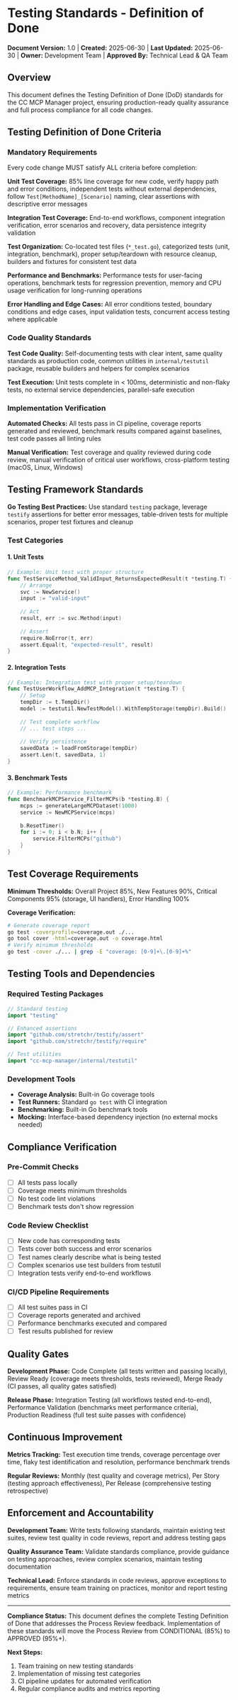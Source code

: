 # Testing Standards - Definition of Done

**Document Version:** 1.0 | **Created:** 2025-06-30 | **Last Updated:** 2025-06-30 | **Owner:** Development Team | **Approved By:** Technical Lead & QA Team

## Overview

This document defines the Testing Definition of Done (DoD) standards for the CC MCP Manager project, ensuring production-ready quality assurance and full process compliance for all code changes.

## Testing Definition of Done Criteria

### Mandatory Requirements

Every code change MUST satisfy ALL criteria before completion:

**Unit Test Coverage:** 85% line coverage for new code, verify happy path and error conditions, independent tests without external dependencies, follow `Test[MethodName]_[Scenario]` naming, clear assertions with descriptive error messages

**Integration Test Coverage:** End-to-end workflows, component integration verification, error scenarios and recovery, data persistence integrity validation

**Test Organization:** Co-located test files (`*_test.go`), categorized tests (unit, integration, benchmark), proper setup/teardown with resource cleanup, builders and fixtures for consistent test data

**Performance and Benchmarks:** Performance tests for user-facing operations, benchmark tests for regression prevention, memory and CPU usage verification for long-running operations

**Error Handling and Edge Cases:** All error conditions tested, boundary conditions and edge cases, input validation tests, concurrent access testing where applicable

### Code Quality Standards

**Test Code Quality:** Self-documenting tests with clear intent, same quality standards as production code, common utilities in `internal/testutil` package, reusable builders and helpers for complex scenarios

**Test Execution:** Unit tests complete in < 100ms, deterministic and non-flaky tests, no external service dependencies, parallel-safe execution

### Implementation Verification

**Automated Checks:** All tests pass in CI pipeline, coverage reports generated and reviewed, benchmark results compared against baselines, test code passes all linting rules

**Manual Verification:** Test coverage and quality reviewed during code review, manual verification of critical user workflows, cross-platform testing (macOS, Linux, Windows)

## Testing Framework Standards

**Go Testing Best Practices:** Use standard `testing` package, leverage `testify` assertions for better error messages, table-driven tests for multiple scenarios, proper test fixtures and cleanup

### Test Categories

#### 1. Unit Tests
```go
// Example: Unit test with proper structure
func TestServiceMethod_ValidInput_ReturnsExpectedResult(t *testing.T) {
    // Arrange
    svc := NewService()
    input := "valid-input"
    
    // Act
    result, err := svc.Method(input)
    
    // Assert
    require.NoError(t, err)
    assert.Equal(t, "expected-result", result)
}
```

#### 2. Integration Tests
```go
// Example: Integration test with proper setup/teardown
func TestUserWorkflow_AddMCP_Integration(t *testing.T) {
    // Setup
    tempDir := t.TempDir()
    model := testutil.NewTestModel().WithTempStorage(tempDir).Build()
    
    // Test complete workflow
    // ... test steps ...
    
    // Verify persistence
    savedData := loadFromStorage(tempDir)
    assert.Len(t, savedData, 1)
}
```

#### 3. Benchmark Tests
```go
// Example: Performance benchmark
func BenchmarkMCPService_FilterMCPs(b *testing.B) {
    mcps := generateLargeMCPDataset(1000)
    service := NewMCPService(mcps)
    
    b.ResetTimer()
    for i := 0; i < b.N; i++ {
        service.FilterMCPs("github")
    }
}
```

## Test Coverage Requirements

**Minimum Thresholds:** Overall Project 85%, New Features 90%, Critical Components 95% (storage, UI handlers), Error Handling 100%

**Coverage Verification:**
```bash
# Generate coverage report
go test -coverprofile=coverage.out ./...
go tool cover -html=coverage.out -o coverage.html
# Verify minimum thresholds
go test -cover ./... | grep -E "coverage: [0-9]+\.[0-9]+%" 
```

## Testing Tools and Dependencies

### Required Testing Packages
```go
// Standard testing
import "testing"

// Enhanced assertions
import "github.com/stretchr/testify/assert"
import "github.com/stretchr/testify/require"

// Test utilities
import "cc-mcp-manager/internal/testutil"
```

### Development Tools
- **Coverage Analysis:** Built-in Go coverage tools
- **Test Runners:** Standard `go test` with CI integration
- **Benchmarking:** Built-in Go benchmark tools
- **Mocking:** Interface-based dependency injection (no external mocks needed)

## Compliance Verification

### Pre-Commit Checks
- [ ] All tests pass locally
- [ ] Coverage meets minimum thresholds
- [ ] No test code lint violations
- [ ] Benchmark tests don't show regression

### Code Review Checklist
- [ ] New code has corresponding tests
- [ ] Tests cover both success and error scenarios
- [ ] Test names clearly describe what is being tested
- [ ] Complex scenarios use test builders from testutil
- [ ] Integration tests verify end-to-end workflows

### CI/CD Pipeline Requirements
- [ ] All test suites pass in CI
- [ ] Coverage reports generated and archived
- [ ] Performance benchmarks executed and compared
- [ ] Test results published for review

## Quality Gates

**Development Phase:** Code Complete (all tests written and passing locally), Review Ready (coverage meets thresholds, tests reviewed), Merge Ready (CI passes, all quality gates satisfied)

**Release Phase:** Integration Testing (all workflows tested end-to-end), Performance Validation (benchmarks meet performance criteria), Production Readiness (full test suite passes with confidence)

## Continuous Improvement

**Metrics Tracking:** Test execution time trends, coverage percentage over time, flaky test identification and resolution, performance benchmark trends

**Regular Reviews:** Monthly (test quality and coverage metrics), Per Story (testing approach effectiveness), Per Release (comprehensive testing retrospective)

## Enforcement and Accountability

**Development Team:** Write tests following standards, maintain existing test suites, review test quality in code reviews, report and address testing gaps

**Quality Assurance Team:** Validate standards compliance, provide guidance on testing approaches, review complex scenarios, maintain testing documentation

**Technical Lead:** Enforce standards in code reviews, approve exceptions to requirements, ensure team training on practices, monitor and report testing metrics

---

**Compliance Status:** This document defines the complete Testing Definition of Done that addresses the Process Review feedback. Implementation of these standards will move the Process Review from CONDITIONAL (85%) to APPROVED (95%+).

**Next Steps:**
1. Team training on new testing standards
2. Implementation of missing test categories
3. CI pipeline updates for automated verification
4. Regular compliance audits and metrics reporting